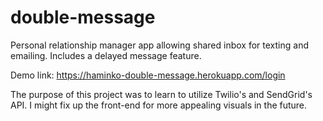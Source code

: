 # double-message
Personal relationship manager app allowing shared inbox for texting and emailing. Includes a delayed message feature.

Demo link:
https://haminko-double-message.herokuapp.com/login

The purpose of this project was to learn to utilize Twilio's and SendGrid's API. I might fix up the front-end for more appealing visuals in the future.

